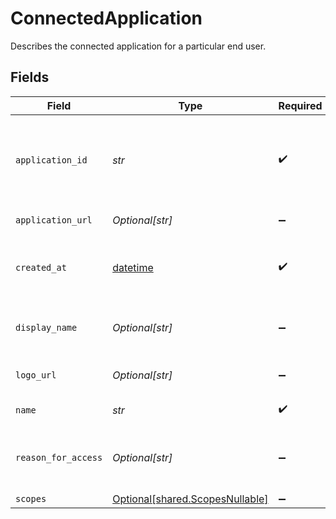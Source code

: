 # ConnectedApplication

Describes the connected application for a particular end user.


## Fields

| Field                                                                                                                                         | Type                                                                                                                                          | Required                                                                                                                                      | Description                                                                                                                                   | Example                                                                                                                                       |
| --------------------------------------------------------------------------------------------------------------------------------------------- | --------------------------------------------------------------------------------------------------------------------------------------------- | --------------------------------------------------------------------------------------------------------------------------------------------- | --------------------------------------------------------------------------------------------------------------------------------------------- | --------------------------------------------------------------------------------------------------------------------------------------------- |
| `application_id`                                                                                                                              | *str*                                                                                                                                         | :heavy_check_mark:                                                                                                                            | This field will map to the application ID that is returned from /item/applications/list, or provided to the institution in an oauth redirect. |                                                                                                                                               |
| `application_url`                                                                                                                             | *Optional[str]*                                                                                                                               | :heavy_minus_sign:                                                                                                                            | The URL for the application's website                                                                                                         |                                                                                                                                               |
| `created_at`                                                                                                                                  | [datetime](https://docs.python.org/3/library/datetime.html#datetime-objects)                                                                  | :heavy_check_mark:                                                                                                                            | The date this application was linked in [ISO 8601](https://wikipedia.org/wiki/ISO_8601) (YYYY-MM-DD) format in UTC.                           | 2020-01-01                                                                                                                                    |
| `display_name`                                                                                                                                | *Optional[str]*                                                                                                                               | :heavy_minus_sign:                                                                                                                            | A human-readable name of the application for display purposes                                                                                 |                                                                                                                                               |
| `logo_url`                                                                                                                                    | *Optional[str]*                                                                                                                               | :heavy_minus_sign:                                                                                                                            | A URL that links to the application logo image.                                                                                               |                                                                                                                                               |
| `name`                                                                                                                                        | *str*                                                                                                                                         | :heavy_check_mark:                                                                                                                            | The name of the application                                                                                                                   |                                                                                                                                               |
| `reason_for_access`                                                                                                                           | *Optional[str]*                                                                                                                               | :heavy_minus_sign:                                                                                                                            | A string provided by the connected app stating why they use their respective enabled products.                                                |                                                                                                                                               |
| `scopes`                                                                                                                                      | [Optional[shared.ScopesNullable]](../../models/shared/scopesnullable.md)                                                                      | :heavy_minus_sign:                                                                                                                            | The scopes object                                                                                                                             |                                                                                                                                               |
